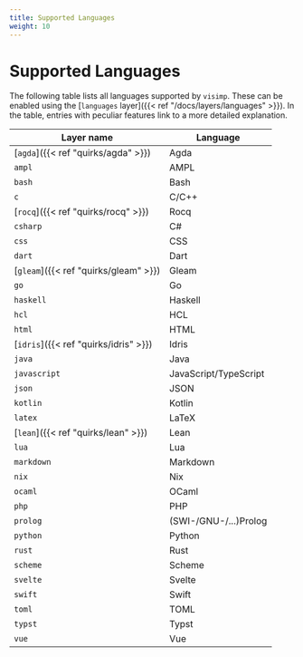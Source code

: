 ```yaml
---
title: Supported Languages
weight: 10
---
```


# Supported Languages

The following table lists all languages supported by `visimp`. These can be
enabled using the [`languages` layer]({{< ref "/docs/layers/languages" >}}). In the table,
entries with peculiar features link to a more detailed explanation.

| Layer name                            | Language              |
| ------------------------------------- | --------------------- |
| [`agda`]({{< ref "quirks/agda" >}})   | Agda                  |
| `ampl`                                | AMPL                  |
| `bash`                                | Bash                  |
| `c`                                   | C/C++                 |
| [`rocq`]({{< ref "quirks/rocq" >}})   | Rocq                  |
| `csharp`                              | C#                    |
| `css`                                 | CSS                   |
| `dart`                                | Dart                  |
| [`gleam`]({{< ref "quirks/gleam" >}}) | Gleam                 |
| `go`                                  | Go                    |
| `haskell`                             | Haskell               |
| `hcl`                                 | HCL                   |
| `html`                                | HTML                  |
| [`idris`]({{< ref "quirks/idris" >}}) | Idris                 |
| `java`                                | Java                  |
| `javascript`                          | JavaScript/TypeScript |
| `json`                                | JSON                  |
| `kotlin`                              | Kotlin                |
| `latex`                               | LaTeX                 |
| [`lean`]({{< ref "quirks/lean" >}})   | Lean                  |
| `lua`                                 | Lua                   |
| `markdown`                            | Markdown              |
| `nix`                                 | Nix                   |
| `ocaml`                               | OCaml                 |
| `php`                                 | PHP                   |
| `prolog`                              | (SWI-/GNU-/...)Prolog |
| `python`                              | Python                |
| `rust`                                | Rust                  |
| `scheme`                              | Scheme                |
| `svelte`                              | Svelte                |
| `swift`                               | Swift                 |
| `toml`                                | TOML                  |
| `typst`                               | Typst                 |
| `vue`                                 | Vue                   |
